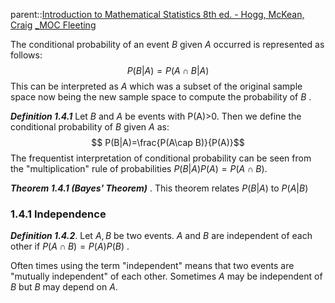 parent::[Introduction to Mathematical Statistics 8th ed. - Hogg, McKean, Craig](Introduction%20to%20Mathematical%20Statistics%208th%20ed.%20-%20Hogg,%20McKean,%20Craig.md) [_MOC Fleeting](_MOC%20Fleeting.md)

The conditional probability of an event $B$ given $A$ occurred is represented as follows:
$$P(B|A) = P(A \cap B|A)$$
This can be interpreted as $A$ which was a subset of the original sample space now being the new sample space to compute the probability of $B$ . 

***Definition 1.4.1*** Let $B$ and $A$ be events with P(A)>0. Then we define the conditional probability of $B$ given $A$ as:
$$ P(B|A)=\frac{P(A\cap B)}{P(A)}$$
The frequentist interpretation of conditional probability can be seen from the "multiplication" rule of probabilities $P(B|A)P(A)=P(A\cap B)$.

***Theorem 1.4.1 (Bayes' Theorem)*** . 
This theorem relates $P(B|A)$ to $P(A|B)$ 

### 1.4.1 Independence

***Definition 1.4.2***. Let $A,  B$ be two events. $A$ and $B$ are independent of each other if $P(A \cap B) = P(A)P(B)$ .

Often times using the term "independent" means that two events are "mutually independent" of each other. Sometimes $A$ may be independent of $B$ but $B$ may depend on $A$.